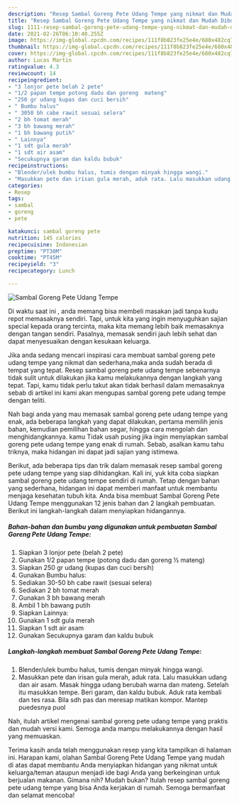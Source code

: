 ```yaml
---
description: "Resep Sambal Goreng Pete Udang Tempe yang nikmat dan Mudah Dibuat"
title: "Resep Sambal Goreng Pete Udang Tempe yang nikmat dan Mudah Dibuat"
slug: 1111-resep-sambal-goreng-pete-udang-tempe-yang-nikmat-dan-mudah-dibuat
date: 2021-02-26T06:10:40.255Z
image: https://img-global.cpcdn.com/recipes/111f8b823fe25e4e/680x482cq70/sambal-goreng-pete-udang-tempe-foto-resep-utama.jpg
thumbnail: https://img-global.cpcdn.com/recipes/111f8b823fe25e4e/680x482cq70/sambal-goreng-pete-udang-tempe-foto-resep-utama.jpg
cover: https://img-global.cpcdn.com/recipes/111f8b823fe25e4e/680x482cq70/sambal-goreng-pete-udang-tempe-foto-resep-utama.jpg
author: Lucas Martin
ratingvalue: 4.3
reviewcount: 14
recipeingredient:
- "3 lonjor pete belah 2 pete"
- "1/2 papan tempe potong dadu dan goreng  mateng"
- "250 gr udang kupas dan cuci bersih"
- " Bumbu halus"
- " 3050 bh cabe rawit sesuai selera"
- "2 bh tomat merah"
- "3 bh bawang merah"
- "1 bh bawang putih"
- " Lainnya"
- "1 sdt gula merah"
- "1 sdt air asam"
- "Secukupnya garam dan kaldu bubuk"
recipeinstructions:
- "Blender/ulek bumbu halus, tumis dengan minyak hingga wangi."
- "Masukkan pete dan irisan gula merah, aduk rata. Lalu masukkan udang dan air asam. Masak hingga udang berubah warna dan mateng. Setelah itu masukkan tempe. Beri garam, dan kaldu bubuk. Aduk rata kembali dan tes rasa. Bila sdh pas dan meresap matikan kompor. Mantep puedesnya puol"
categories:
- Resep
tags:
- sambal
- goreng
- pete

katakunci: sambal goreng pete 
nutrition: 145 calories
recipecuisine: Indonesian
preptime: "PT30M"
cooktime: "PT45M"
recipeyield: "3"
recipecategory: Lunch

---
```



![Sambal Goreng Pete Udang Tempe](https://img-global.cpcdn.com/recipes/111f8b823fe25e4e/680x482cq70/sambal-goreng-pete-udang-tempe-foto-resep-utama.jpg)

Di waktu  saat ini , anda memang bisa membeli masakan jadi tanpa kudu repot memasaknya sendiri. Tapi, untuk kita yang ingin menyuguhkan sajian special kepada orang tercinta, maka kita memang lebih baik memasaknya dengan tangan sendiri. Pasalnya, memasak sendiri jauh lebih sehat dan dapat menyesuaikan dengan kesukaan keluarga.

Jika anda sedang mencari inspirasi cara membuat sambal goreng pete udang tempe yang nikmat dan sederhana,maka anda sudah berada di tempat yang tepat. Resep sambal goreng pete udang tempe  sebenarnya tidak sulit untuk dilakukan jika kamu melakukannya dengan langkah yang tepat. Tapi, kamu tidak perlu takut akan tidak berhasil dalam memasaknya 
sebab di artikel ini kami akan mengupas sambal goreng pete udang tempe dengan teliti.  



Nah bagi anda yang mau memasak sambal goreng pete udang tempe yang enak, ada beberapa langkah yang dapat dilakukan, pertama memilih jenis bahan, kemudian pemilihan bahan segar, hingga cara mengolah dan menghidangkannya. kamu Tidak usah pusing jika ingin menyiapkan sambal goreng pete udang tempe yang enak di rumah. Sebab, asalkan kamu  tahu triknya, maka hidangan ini dapat jadi sajian yang istimewa.

Berikut, ada beberapa tips dan trik dalam memasak resep sambal goreng pete udang tempe yang siap dihidangkan. Kali ini, yuk kita coba siapkan sambal goreng pete udang tempe sendiri di rumah. Tetap dengan bahan yang sederhana, hidangan ini dapat memberi manfaat untuk membantu menjaga kesehatan tubuh kita. Anda bisa membuat Sambal Goreng Pete Udang Tempe menggunakan 12 jenis bahan dan 2 langkah pembuatan. Berikut ini langkah-langkah dalam menyiapkan hidangannya.

<!--inarticleads1-->

##### Bahan-bahan dan bumbu yang digunakan untuk pembuatan Sambal Goreng Pete Udang Tempe:

1. Siapkan 3 lonjor pete (belah 2 pete)
1. Gunakan 1/2 papan tempe (potong dadu dan goreng ½ mateng)
1. Siapkan 250 gr udang (kupas dan cuci bersih)
1. Gunakan  Bumbu halus:
1. Sediakan  30-50 bh cabe rawit (sesuai selera)
1. Sediakan 2 bh tomat merah
1. Gunakan 3 bh bawang merah
1. Ambil 1 bh bawang putih
1. Siapkan  Lainnya:
1. Gunakan 1 sdt gula merah
1. Siapkan 1 sdt air asam
1. Gunakan Secukupnya garam dan kaldu bubuk




<!--inarticleads2-->

##### Langkah-langkah membuat Sambal Goreng Pete Udang Tempe:

1. Blender/ulek bumbu halus, tumis dengan minyak hingga wangi.
1. Masukkan pete dan irisan gula merah, aduk rata. Lalu masukkan udang dan air asam. Masak hingga udang berubah warna dan mateng. Setelah itu masukkan tempe. Beri garam, dan kaldu bubuk. Aduk rata kembali dan tes rasa. Bila sdh pas dan meresap matikan kompor. Mantep puedesnya puol




Nah, itulah artikel mengenai  sambal goreng pete udang tempe  yang praktis dan mudah versi kami. Semoga anda mampu melakukannya dengan hasil yang memuaskan. 

Terima kasih anda telah menggunakan resep yang kita tampilkan di halaman ini. Harapan kami, olahan  Sambal Goreng Pete Udang Tempe yang mudah di atas dapat membantu Anda menyiapkan hidangan yang nikmat untuk keluarga/teman ataupun menjadi ide bagi Anda yang berkeinginan untuk berjualan makanan. Gimana nih? Mudah bukan? Itulah resep sambal goreng pete udang tempe yang bisa Anda kerjakan di rumah. Semoga bermanfaat dan selamat mencoba!

